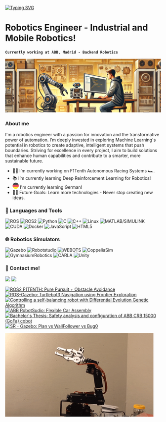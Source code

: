 [![Typing SVG](https://readme-typing-svg.demolab.com?font=Teko&weight=800&size=52&pause=1000&color=6EEBF7&background=FFFFFF00&vCenter=true&width=435&lines=Joaquin+Coloma)](https://git.io/typing-svg)

# Robotics Engineer - Industrial and Mobile Robotics!

**`Currently working at ABB, Madrid - Backend Robotics `**

![Banner_3](./media/banner_3.png)

### About me 
I'm a robotics engineer with a passion for innovation and the transformative power of automation. I’m deeply invested in exploring Machine Learning's potential in robotics to create adaptive, intelligent systems that push boundaries. Striving for excellence in every project, I aim to build solutions that enhance human capabilities and contribute to a smarter, more sustainable future.

- 👨‍💻 I’m currently working on F1Tenth Autonomous Racing Systems 🏎️.
- 📚 I’m currently learning Deep Reinforcement Learning for Robotics!
- ![German_Flag](./media/german_2.png) I'm currently learning German!
- 💪🏼 Future Goals: Learn more technologies - Never stop creating new ideas.

### 🧰 Languages and Tools
![ROS](https://img.shields.io/badge/ROS-grey?logo=ros)
![ROS2](https://img.shields.io/badge/ROS2-blue?logo=ros)
![Python](https://img.shields.io/badge/Python-blue?logo=python&logoColor=yellow)
![C](https://img.shields.io/badge/C-darkblue?logo=c&logoColor=white)
![C++](https://img.shields.io/badge/C%2B%2B-darkblue?logo=cplusplus&logoColor=white)
![Linux](https://img.shields.io/badge/Linux-yellow?logo=linux&logoColor=black)
![MATLAB/SIMULINK](https://img.shields.io/badge/MATLAB%2FSIMULINK-orange)
![CUDA](https://img.shields.io/badge/CUDA-lime?logo=nvidia&logoColor=black)
![Docker](https://img.shields.io/badge/Docker-lightblue?logo=docker&logoColor=white)
![JavaScript](https://img.shields.io/badge/JavaScript-grey?logo=javascript&logoColor=yellow)
![HTML5](https://img.shields.io/badge/HTML5-red?logo=html5&logoColor=white)
<br />

### 🌐 Robotics Simulators
![Gazebo](https://img.shields.io/badge/Gazebo-orange)
![Robotstudio](https://img.shields.io/badge/Robotstudio-red)
![WEBOTS](https://img.shields.io/badge/WEBOTS-darkred)
![CoppeliaSim](https://img.shields.io/badge/CoppeliaSim-red)
![GymnasiumRobotics](https://img.shields.io/badge/Gymnasium%20Robotics-blue)
![CARLA](https://img.shields.io/badge/CARLA-grey)
![Unity](https://img.shields.io/badge/Unity-black)


### 📇 Contact me!
<a target="_blank" href="https://www.linkedin.com/in/joaquincoloma/"><img src="https://img.shields.io/badge/-LinkedIn-0077B5?style=for-the-badge&logo=Linkedin&logoColor=white"></img></a>
<a target="_blank" href="mailto:joaquincc1254@gmail.com"><img src="https://img.shields.io/badge/-Gmail-D14836?style=for-the-badge&logo=Gmail&logoColor=white"></img></a>

<!-- BEGIN YOUTUBE-CARDS -->
[![ROS2 F1TENTH: Pure Pursuit + Obstacle Avoidance](https://ytcards.demolab.com/?id=tcOMKYq9nDA&title=ROS2+F1TENTH%3A+Pure+Pursuit+%2B+Obstacle+Avoidance&lang=en&timestamp=1731172586&background_color=%230d1117&title_color=%23ffffff&stats_color=%23dedede&max_title_lines=1&width=250&border_radius=5 "ROS2 F1TENTH: Pure Pursuit + Obstacle Avoidance")](https://www.youtube.com/watch?v=tcOMKYq9nDA)
[![ROS-Gazebo: Turtlebot3 Navigation using Frontier Exploration](https://ytcards.demolab.com/?id=VYoRoqiOCD8&title=ROS-Gazebo%3A+Turtlebot3+Navigation+using+Frontier+Exploration&lang=en&timestamp=1712503953&background_color=%230d1117&title_color=%23ffffff&stats_color=%23dedede&max_title_lines=1&width=250&border_radius=5 "ROS-Gazebo: Turtlebot3 Navigation using Frontier Exploration")](https://www.youtube.com/watch?v=VYoRoqiOCD8)
[![Controlling a self-balancing robot with Differential Evolution Genetic Algorithm](https://ytcards.demolab.com/?id=ePFcvrLIKrM&title=Controlling+a+self-balancing+robot+with+Differential+Evolution+Genetic+Algorithm&lang=en&timestamp=1712503029&background_color=%230d1117&title_color=%23ffffff&stats_color=%23dedede&max_title_lines=1&width=250&border_radius=5 "Controlling a self-balancing robot with Differential Evolution Genetic Algorithm")](https://www.youtube.com/watch?v=ePFcvrLIKrM)
[![ABB RobotSudio: Flexible Car Assembly](https://ytcards.demolab.com/?id=CePds0MAfQ0&title=ABB+RobotSudio%3A+Flexible+Car+Assembly&lang=en&timestamp=1712498127&background_color=%230d1117&title_color=%23ffffff&stats_color=%23dedede&max_title_lines=1&width=250&border_radius=5 "ABB RobotSudio: Flexible Car Assembly")](https://www.youtube.com/watch?v=CePds0MAfQ0)
[![Bachelor's Thesis: Safety analysis and configuration of ABB CRB 15000 (GoFa) cobot](https://ytcards.demolab.com/?id=rly3_tglyBk&title=Bachelor%27s+Thesis%3A+Safety+analysis+and+configuration+of+ABB+CRB+15000+%28GoFa%29+cobot&lang=en&timestamp=1712496197&background_color=%230d1117&title_color=%23ffffff&stats_color=%23dedede&max_title_lines=1&width=250&border_radius=5 "Bachelor's Thesis: Safety analysis and configuration of ABB CRB 15000 (GoFa) cobot")](https://www.youtube.com/watch?v=rly3_tglyBk)
[![SR - Gazebo: Plan vs WallFollower vs Bug0](https://ytcards.demolab.com/?id=1YT_BXTuv5w&title=SR+-+Gazebo%3A+Plan+vs+WallFollower+vs+Bug0&lang=en&timestamp=1712495982&background_color=%230d1117&title_color=%23ffffff&stats_color=%23dedede&max_title_lines=1&width=250&border_radius=5 "SR - Gazebo: Plan vs WallFollower vs Bug0")](https://www.youtube.com/watch?v=1YT_BXTuv5w)
<!-- END YOUTUBE-CARDS -->


![GIF](./media/giphy.gif)

